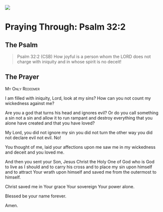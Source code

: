 <img class="intro-right" src="/images/art-paris-psalter.jpg">

# Praying Through: Psalm 32:2

## The Psalm

>Psalm 32:2 (CSB)   How joyful is a person whom the LORD does not charge with iniquity and in whose spirit is no deceit!

## The Prayer

<div style="font-variant: small-caps;">My Only Redeemer</div>


I am filled with iniquity,
   Lord, look at my sins?
   How can you not count
   my wickedness against me?
 
Are you a god
   that turns his head
   and ignores evil?
   Or do you call something a sin
   not a sin
   and allow it to run rampant
   and destroy everything
   that you alone have created
   and that you have loved?
 
My Lord,
   you did not ignore my sin
   you did not turn the other way
   you did not declare evil not evil.
   No!

You thought of me,
   laid your affections upon me
   saw me in my wickedness and deceit
   and you loved me.
 
And then you sent your Son,
   Jesus Christ the Holy One of God
   who is God
   to live as I should
   and to carry his cross
   and to place my sin 
   upon himself
   and to attract Your wrath
   upon himself
   and saved me from the outermost
   to himself.
 
Christ saved me in
   Your grace
   Your sovereign
   Your power
   alone.
 
Blessed be your name forever.

Amen.
